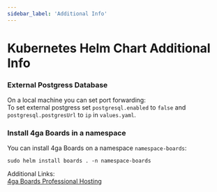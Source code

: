 ```yaml
---
sidebar_label: 'Additional Info'
---
```


# Kubernetes Helm Chart Additional Info

### External Postgress Database

On a local machine you can set port forwarding:\
To set external postgress set `postgresql.enabled` to `false` and `postgresql.postgresUrl` to `ip` in `values.yaml`.

### Install 4ga Boards in a namespace

You can install 4ga Boards on a namespace `namespace-boards`:
```
sudo helm install boards . -n namespace-boards
```

Additional Links:\
[4ga Boards Professional Hosting](./install-4gaboards)
